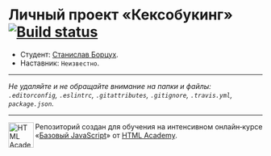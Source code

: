 # Личный проект «Кексобукинг» [![Build status][travis-image]][travis-url]

* Студент: [Станислав Борцух](https://up.htmlacademy.ru/javascript/11/user/451793).
* Наставник: `Неизвестно`.

---

_Не удаляйте и не обращайте внимание на папки и файлы:_<br>
_`.editorconfig`, `.eslintrc`, `.gitattributes`, `.gitignore`, `.travis.yml`, `package.json`._

---

<a href="https://htmlacademy.ru/intensive/javascript"><img align="left" width="50" height="50" title="HTML Academy" src="https://up.htmlacademy.ru/static/img/intensive/javascript/logo-for-github.svg"></a>

Репозиторий создан для обучения на интенсивном онлайн‑курсе «[Базовый JavaScript](https://htmlacademy.ru/intensive/javascript)» от [HTML Academy](https://htmlacademy.ru).

[travis-image]: https://travis-ci.org/htmlacademy-javascript/451793-keksobooking.svg?branch=master
[travis-url]: https://travis-ci.org/htmlacademy-javascript/451793-keksobooking
